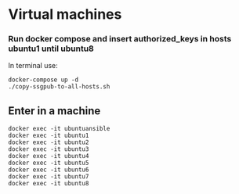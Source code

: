 # Virtual machines

### Run docker compose and insert authorized_keys in hosts ubuntu1 until ubuntu8

In terminal use:

```
docker-compose up -d
./copy-ssgpub-to-all-hosts.sh
```

## Enter in a machine

```
docker exec -it ubuntuansible
docker exec -it ubuntu1
docker exec -it ubuntu2
docker exec -it ubuntu3
docker exec -it ubuntu4
docker exec -it ubuntu5
docker exec -it ubuntu6
docker exec -it ubuntu7
docker exec -it ubuntu8
```


